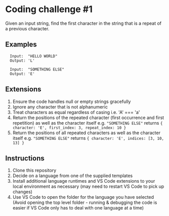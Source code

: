 # Coding challenge #1

Given an input string, find the first character in the string that is a repeat of a previous character.

## Examples

```
  Input:  "HELLO WORLD"
  Output: 'L'

  Input:  "SOMETHING ELSE"
  Output: 'E'
```

## Extensions

1. Ensure the code handles null or empty strings gracefully
2. Ignore any character that is not alphanumeric
3. Treat characters as equal regardless of casing i.e. 'A' === 'a'
4. Return the positions of the repeated character (first occurrence and first repetition) as well as the character itself e.g. `"SOMETHING ELSE"` returns `{ character: 'E', first_index: 3, repeat_index: 10 }`
5. Return the positions of all repeated characters as well as the character itself e.g. `"SOMETHING ELSE"` returns `{ character: 'E', indices: [3, 10, 13] }`

## Instructions

1. Clone this repository
2. Decide on a language from one of the supplied templates
3. Install additional language runtimes and VS Code extensions to your local environment as necessary (may need to restart VS Code to pick up changes)
4. Use VS Code to open the folder for the language you have selected (Avoid opening the top level folder - running & debugging the code is easier if VS Code only has to deal with one language at a time)

